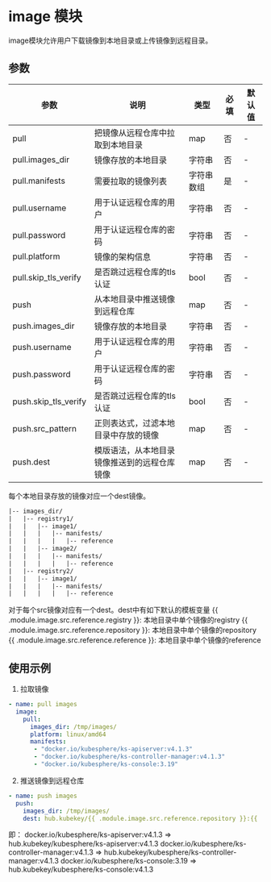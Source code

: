 # image 模块

image模块允许用户下载镜像到本地目录或上传镜像到远程目录。

## 参数

| 参数 | 说明 | 类型 | 必填 | 默认值 |
|------|------|------|------|-------|
| pull | 把镜像从远程仓库中拉取到本地目录 | map | 否 | - |
| pull.images_dir | 镜像存放的本地目录 | 字符串 | 否 | - |
| pull.manifests | 需要拉取的镜像列表 | 字符串数组 | 是 | - |
| pull.username | 用于认证远程仓库的用户 | 字符串 | 否 | - |
| pull.password | 用于认证远程仓库的密码 | 字符串 | 否 | - |
| pull.platform | 镜像的架构信息 | 字符串 | 否 | - |
| pull.skip_tls_verify | 是否跳过远程仓库的tls认证 | bool | 否 | - |
| push | 从本地目录中推送镜像到远程仓库 | map | 否 | - |
| push.images_dir | 镜像存放的本地目录 | 字符串 | 否 | - |
| push.username | 用于认证远程仓库的用户 | 字符串 | 否 | - |
| push.password | 用于认证远程仓库的密码 | 字符串 | 否 | - |
| push.skip_tls_verify | 是否跳过远程仓库的tls认证 | bool | 否 | - |
| push.src_pattern | 正则表达式，过滤本地目录中存放的镜像 | map | 否 | - |
| push.dest | 模版语法，从本地目录镜像推送到的远程仓库镜像 | map | 否 | - |

每个本地目录存放的镜像对应一个dest镜像。
```txt
|-- images_dir/
|   |-- registry1/
|   |   |-- image1/
|   |   |   |-- manifests/
|   |   |   |   |-- reference
|   |   |-- image2/
|   |   |   |-- manifests/
|   |   |   |   |-- reference
|   |-- registry2/
|   |   |-- image1/
|   |   |   |-- manifests/
|   |   |   |   |-- reference
```
对于每个src镜像对应有一个dest。dest中有如下默认的模板变量
{{ .module.image.src.reference.registry }}: 本地目录中单个镜像的registry
{{ .module.image.src.reference.repository }}: 本地目录中单个镜像的repository
{{ .module.image.src.reference.reference }}: 本地目录中单个镜像的reference

## 使用示例

1. 拉取镜像
```yaml
- name: pull images
  image:
    pull:
      images_dir: /tmp/images/
      platform: linux/amd64
      manifests:
       - "docker.io/kubesphere/ks-apiserver:v4.1.3"
       - "docker.io/kubesphere/ks-controller-manager:v4.1.3"
       - "docker.io/kubesphere/ks-console:3.19"
```

2. 推送镜像到远程仓库
```yaml
- name: push images
  push:
    images_dir: /tmp/images/
    dest: hub.kubekey/{{ .module.image.src.reference.repository }}:{{ .module.image.src.reference.reference }}
```
即：
docker.io/kubesphere/ks-apiserver:v4.1.3 => hub.kubekey/kubesphere/ks-apiserver:v4.1.3
docker.io/kubesphere/ks-controller-manager:v4.1.3 => hub.kubekey/kubesphere/ks-controller-manager:v4.1.3
docker.io/kubesphere/ks-console:3.19 => hub.kubekey/kubesphere/ks-console:v4.1.3